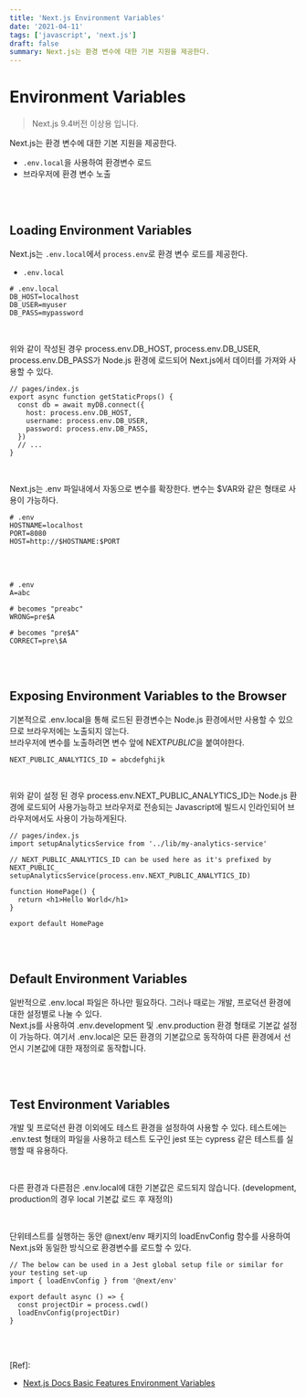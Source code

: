 ```yaml
---
title: 'Next.js Environment Variables'
date: '2021-04-11'
tags: ['javascript', 'next.js']
draft: false
summary: Next.js는 환경 변수에 대한 기본 지원을 제공한다.
---
```


# Environment Variables

> Next.js 9.4버전 이상용 입니다.

Next.js는 환경 변수에 대한 기본 지원을 제공한다. <br />

- `.env.local`을 사용하여 환경변수 로드
- 브라우저에 환경 변수 노출

<br /><br />

## Loading Environment Variables

Next.js는 `.env.local`에서 `process.env`로 환경 변수 로드를 제공한다. <br />

- `.env.local`

```tsx
# .env.local
DB_HOST=localhost
DB_USER=myuser
DB_PASS=mypassword
```

<br />

위와 같이 작성된 경우 process.env.DB_HOST, process.env.DB_USER, process.env.DB_PASS가 Node.js 환경에 로드되어 Next.js에서 데이터를 가져와 사용할 수 있다. <br />

```tsx
// pages/index.js
export async function getStaticProps() {
  const db = await myDB.connect({
    host: process.env.DB_HOST,
    username: process.env.DB_USER,
    password: process.env.DB_PASS,
  })
  // ...
}
```

<br />

Next.js는 .env 파일내에서 자동으로 변수를 확장한다. 변수는 $VAR와 같은 형태로 사용이 가능하다. <br />

```tsx
# .env
HOSTNAME=localhost
PORT=8080
HOST=http://$HOSTNAME:$PORT
```

<br /><br />

```tsx
# .env
A=abc

# becomes "preabc"
WRONG=pre$A

# becomes "pre$A"
CORRECT=pre\$A
```

<br /><br />

## Exposing Environment Variables to the Browser

기본적으로 .env.local을 통해 로드된 환경변수는 Node.js 환경에서만 사용할 수 있으므로 브라우저에는 노출되지 않는다. <br />
브라우저에 변수를 노출하려면 변수 앞에 NEXT*PUBLIC*을 붙여야한다. <br />

```tsx
NEXT_PUBLIC_ANALYTICS_ID = abcdefghijk
```

<br />

위와 같이 설정 된 경우 process.env.NEXT_PUBLIC_ANALYTICS_ID는 Node.js 환경에 로드되어 사용가능하고 브라우저로 전송되는 Javascript에 빌드시 인라인되어 브라우저에서도 사용이 가능하게된다. <br />

```tsx
// pages/index.js
import setupAnalyticsService from '../lib/my-analytics-service'

// NEXT_PUBLIC_ANALYTICS_ID can be used here as it's prefixed by NEXT_PUBLIC_
setupAnalyticsService(process.env.NEXT_PUBLIC_ANALYTICS_ID)

function HomePage() {
  return <h1>Hello World</h1>
}

export default HomePage
```

<br /><br />

## Default Environment Variables

일반적으로 .env.local 파일은 하나만 필요하다. 그러나 때로는 개발, 프로덕션 환경에 대한 설정별로 나눌 수 있다. <br />
Next.js를 사용하여 .env.development 및 .env.production 환경 형태로 기본값 설정이 가능하다. 여기서 .env.local은 모든 환경의 기본값으로 동작하여 다른 환경에서 선언시 기본값에 대한 재정의로 동작합니다. <br />

<br /><br />

## Test Environment Variables

개발 및 프로덕션 환경 이외에도 테스트 환경을 설정하여 사용할 수 있다. 테스트에는 .env.test 형태의 파일을 사용하고 테스트 도구인 jest 또는 cypress 같은 테스트를 실행할 때 유용하다. <br />

<br />

다른 환경과 다른점은 .env.local에 대한 기본값은 로드되지 않습니다. (development, production의 경우 local 기본값 로드 후 재정의) <br />

<br />

단위테스트를 실행하는 동안 @next/env 패키지의 loadEnvConfig 함수를 사용하여 Next.js와 동일한 방식으로 환경변수를 로드할 수 있다. <br />

```tsx
// The below can be used in a Jest global setup file or similar for your testing set-up
import { loadEnvConfig } from '@next/env'

export default async () => {
  const projectDir = process.cwd()
  loadEnvConfig(projectDir)
}
```

<br /><br />

[Ref]:

- [Next.js Docs Basic Features Environment Variables](https://nextjs.org/docs/basic-features/environment-variables)

<br /><br /><br />
